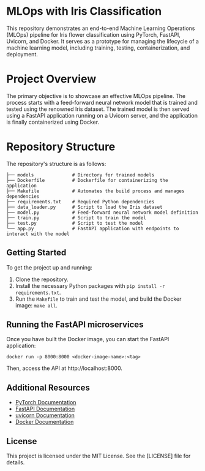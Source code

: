 # MLOps with Iris Classification

This repository demonstrates an end-to-end Machine Learning Operations (MLOps) pipeline for Iris flower classification using PyTorch, FastAPI, Uvicorn, and Docker. It serves as a prototype for managing the lifecycle of a machine learning model, including training, testing, containerization, and deployment.

# Project Overview

The primary objective is to showcase an effective MLOps pipeline. The process starts with a feed-forward neural network model that is trained and tested using the renowned Iris dataset. The trained model is then served using a FastAPI application running on a Uvicorn server, and the application is finally containerized using Docker.


# Repository Structure 

The repository's structure is as follows:

````
├── models              # Directory for trained models
├── Dockerfile          # Dockerfile for containerizing the application
├── Makefile            # Automates the build process and manages dependencies
├── requirements.txt    # Required Python dependencies
├── data_loader.py      # Script to load the Iris dataset
├── model.py            # Feed-forward neural network model definition
├── train.py            # Script to train the model
├── test.py             # Script to test the model
└── app.py              # FastAPI application with endpoints to interact with the model
````
## Getting Started

To get the project up and running:

1. Clone the repository.
2. Install the necessary Python packages with `pip install -r requirements.txt`.
3. Run the `Makefile` to train and test the model, and build the Docker image: `make all`.

## Running the FastAPI microservices

Once you have built the Docker image, you can start the FastAPI application:

```
docker run -p 8000:8000 <docker-image-name>:<tag>
````
Then, access the API at http://localhost:8000.

## Additional Resources

- [PyTorch Documentation](https://pytorch.org)
- [FastAPI Documentation](https://fastapi.tiangolo.com)
- [uvicorn Documentation](https://www.uvicorn.org)
- [Docker Documentation](https://docs.docker.com/)

## License

This project is licensed under the MIT License. See the [LICENSE] file for details.
